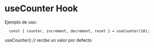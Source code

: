 # useCounter Hook

Ejemplo de uso:
```
  const { counter, increment, decrement, reset } = useCounter(10);

```

useCounter() // recibe un valor por defecto